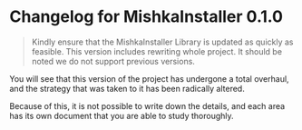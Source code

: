 # Changelog for MishkaInstaller 0.1.0

> Kindly ensure that the MishkaInstaller Library is updated as quickly as feasible. This version includes rewriting whole project. It should be noted we do not support previous versions.

You will see that this version of the project has undergone a total overhaul, and the strategy that was taken to it has been radically altered.

Because of this, it is not possible to write down the details, and each area has its own document that you are able to study thoroughly.
